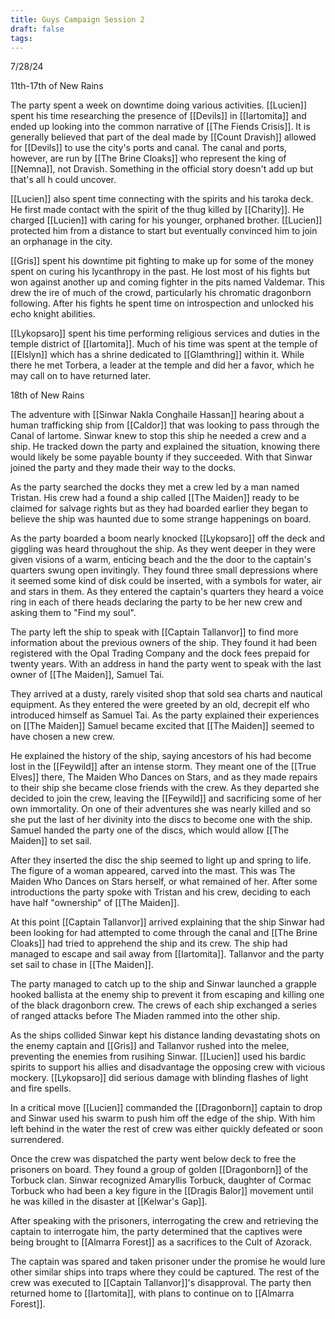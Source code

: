 ```yaml
---
title: Guys Campaign Session 2
draft: false
tags:
---
```


 7/28/24

11th-17th of New Rains

The party spent a week on downtime doing various activities. [[Lucien]] spent his time researching the presence of [[Devils]] in [[Iartomita]] and ended up looking into the common narrative of [[The Fiends Crisis]]. It is generally believed that part of the deal made by [[Count Dravish]] allowed for [[Devils]] to use the city's ports and canal. The canal and ports, however, are run by [[The Brine Cloaks]] who represent the king of [[Nemna]], not Dravish. Something in the official story doesn't add up but that's all h could uncover. 

[[Lucien]] also spent time connecting with the spirits and his taroka deck. He first made contact with the spirit of the thug killed by [[Charity]]. He charged [[Lucien]] with caring for his younger, orphaned brother. [[Lucien]] protected him from a distance to start but eventually convinced him to join an orphanage in the city. 

[[Gris]] spent his downtime pit fighting to make up for some of the money spent on curing his lycanthropy in the past. He lost most of his fights but won against another up and coming fighter in the pits named Valdemar. This drew the ire of much of the crowd, particularly his chromatic dragonborn following. After his fights he spent time on introspection and unlocked his echo knight abilities. 

[[Lykopsaro]] spent his time performing religious services and duties in the temple district of [[Iartomita]]. Much of his time was spent at the temple of [[Elslyn]] which has a shrine dedicated to [[Glamthring]] within it. While there he met Torbera, a leader at the temple and did her a favor, which he may call on to have returned later. 

18th of New Rains

The adventure with [[Sinwar Nakla Conghaile Hassan]] hearing about a human trafficking ship from [[Caldor]] that was looking to pass through the Canal of Iartome. Sinwar knew to stop this ship he needed a crew and a ship. He tracked down the party and explained the situation, knowing there would likely be some payable bounty if they succeeded. With that Sinwar joined the party and they made their way to the docks. 

As the party searched the docks they met a crew led by a man named Tristan. His crew had a found a ship called [[The Maiden]] ready to be claimed for salvage rights but as they had boarded earlier they began to believe the ship was haunted due to some strange happenings on board. 

As the party boarded a boom nearly knocked [[Lykopsaro]] off the deck and giggling was heard throughout the ship. As they went deeper in they were given visions of  a warm, enticing beach and the the door to the captain's quarters swung open invitingly. They found three small depressions where it seemed some kind of disk could be inserted, with a symbols for water, air and stars in them. As they entered the captain's quarters they heard a voice ring in each of there heads declaring the party to be her new crew and asking them to "Find my soul". 

The party left the ship to speak with [[Captain Tallanvor]] to find more information about the previous owners of the ship. They found it had been registered with the Opal Trading Company and the dock fees prepaid for twenty years. With an address in hand the party went to speak with the last owner of [[The Maiden]], Samuel Tai. 

They arrived at a dusty, rarely visited shop that sold sea charts and nautical equipment. As they entered the were greeted by an old, decrepit elf who introduced himself as Samuel Tai. As the party explained their experiences on [[The Maiden]] Samuel became excited that [[The Maiden]] seemed to have chosen a new crew.

He explained the history of the ship, saying ancestors of his had become lost in the [[Feywild]] after an intense storm. They meant one of the [[True Elves]] there, The Maiden Who Dances on Stars, and as they made repairs to their ship she became close friends with the crew. As they departed she decided to join the crew, leaving the [[Feywild]] and sacrificing some of her own immortality. On one of their adventures she was nearly killed and so she put the last of her divinity into the discs to become one with the ship. Samuel handed the party one of the discs, which would allow [[The Maiden]] to set sail. 

After they inserted the disc the ship seemed to light up and spring to life. The figure of a woman appeared, carved into the mast. This was The Maiden Who Dances on Stars herself, or what remained of her. After some introductions the party spoke with Tristan and his crew, deciding to each have half "ownership" of [[The Maiden]]. 

At this point [[Captain Tallanvor]] arrived explaining that the ship Sinwar had been looking for had attempted to come through the canal and [[The Brine Cloaks]] had tried to apprehend the ship and its crew. The ship had managed to escape and sail away from [[Iartomita]]. Tallanvor and the party set sail to chase in [[The Maiden]]. 

The party managed to catch up to the ship and Sinwar launched a grapple hooked ballista at the enemy ship to prevent it from escaping and killing one of the black dragonborn crew. The crews of each ship exchanged a series of ranged attacks before The Miaden rammed into the other ship.

As the ships collided Sinwar kept his distance landing devastating shots on the enemy captain and [[Gris]] and Tallanvor rushed into the melee, preventing the enemies from rusihing Sinwar.  [[Lucien]] used his bardic spirits to support his allies and disadvantage the opposing crew with vicious mockery. [[Lykopsaro]] did serious damage with blinding flashes of light and fire spells. 

In a critical move [[Lucien]] commanded the [[Dragonborn]] captain to drop and Sinwar used his swarm to push him off the edge of the ship. With him left behind in the water the rest of crew was either quickly defeated or soon surrendered.

Once the crew was dispatched the party went below deck to free the prisoners on board. They found a group of golden [[Dragonborn]] of the Torbuck clan. Sinwar recognized Amaryllis Torbuck, daughter of Cormac Torbuck who had been a key figure in the [[Dragis Balor]] movement until he was killed in the disaster at [[Kelwar's Gap]].

After speaking with the prisoners, interrogating the crew and retrieving the captain to interrogate him, the party determined that the captives were being brought to [[Almarra Forest]] as a sacrifices to the Cult of Azorack. 

The captain was spared and taken prisoner under the promise he would lure other similar ships into traps where they could be captured. The rest of the crew was executed to [[Captain Tallanvor]]'s disapproval. The party then returned home to [[Iartomita]], with plans to continue on to [[Almarra Forest]]. 